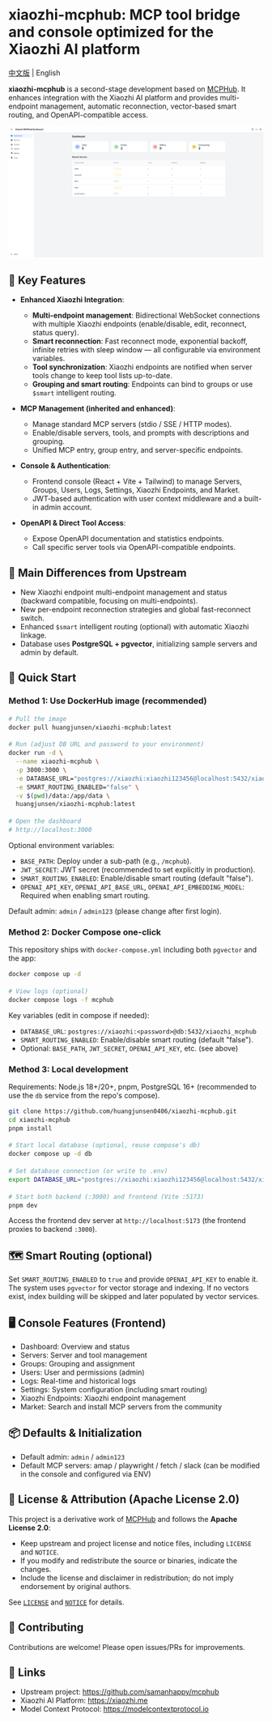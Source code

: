 # xiaozhi-mcphub: MCP tool bridge and console optimized for the Xiaozhi AI platform

[中文版](README.zh.md) | English

**xiaozhi-mcphub** is a second-stage development based on [MCPHub](https://github.com/samanhappy/mcphub). It enhances integration with the Xiaozhi AI platform and provides multi-endpoint management, automatic reconnection, vector-based smart routing, and OpenAPI-compatible access.

![Dashboard Preview](assets/dashboard.png)

## 🚀 Key Features

- **Enhanced Xiaozhi Integration**:
  - **Multi-endpoint management**: Bidirectional WebSocket connections with multiple Xiaozhi endpoints (enable/disable, edit, reconnect, status query).
  - **Smart reconnection**: Fast reconnect mode, exponential backoff, infinite retries with sleep window — all configurable via environment variables.
  - **Tool synchronization**: Xiaozhi endpoints are notified when server tools change to keep tool lists up-to-date.
  - **Grouping and smart routing**: Endpoints can bind to groups or use `$smart` intelligent routing.

- **MCP Management (inherited and enhanced)**:
  - Manage standard MCP servers (stdio / SSE / HTTP modes).
  - Enable/disable servers, tools, and prompts with descriptions and grouping.
  - Unified MCP entry, group entry, and server-specific endpoints.

- **Console & Authentication**:
  - Frontend console (React + Vite + Tailwind) to manage Servers, Groups, Users, Logs, Settings, Xiaozhi Endpoints, and Market.
  - JWT-based authentication with user context middleware and a built-in admin account.

- **OpenAPI & Direct Tool Access**:
  - Expose OpenAPI documentation and statistics endpoints.
  - Call specific server tools via OpenAPI-compatible endpoints.

## 🧩 Main Differences from Upstream

- New Xiaozhi endpoint multi-endpoint management and status (backward compatible, focusing on multi-endpoints).
- New per-endpoint reconnection strategies and global fast-reconnect switch.
- Enhanced `$smart` intelligent routing (optional) with automatic Xiaozhi linkage.
- Database uses **PostgreSQL + pgvector**, initializing sample servers and admin by default.

## 🔧 Quick Start

### Method 1: Use DockerHub image (recommended)

```bash
# Pull the image
docker pull huangjunsen/xiaozhi-mcphub:latest

# Run (adjust DB URL and password to your environment)
docker run -d \
  --name xiaozhi-mcphub \
  -p 3000:3000 \
  -e DATABASE_URL="postgres://xiaozhi:xiaozhi123456@localhost:5432/xiaozhi_mcphub" \
  -e SMART_ROUTING_ENABLED="false" \
  -v $(pwd)/data:/app/data \
  huangjunsen/xiaozhi-mcphub:latest

# Open the dashboard
# http://localhost:3000
```

Optional environment variables:

- `BASE_PATH`: Deploy under a sub-path (e.g., `/mcphub`).
- `JWT_SECRET`: JWT secret (recommended to set explicitly in production).
- `SMART_ROUTING_ENABLED`: Enable/disable smart routing (default "false").
- `OPENAI_API_KEY`, `OPENAI_API_BASE_URL`, `OPENAI_API_EMBEDDING_MODEL`: Required when enabling smart routing.

Default admin: `admin` / `admin123` (please change after first login).

### Method 2: Docker Compose one-click

This repository ships with `docker-compose.yml` including both `pgvector` and the app:

```bash
docker compose up -d

# View logs (optional)
docker compose logs -f mcphub
```

Key variables (edit in compose if needed):

- `DATABASE_URL`: `postgres://xiaozhi:<password>@db:5432/xiaozhi_mcphub`
- `SMART_ROUTING_ENABLED`: Enable/disable smart routing (default "false").
- Optional: `BASE_PATH`, `JWT_SECRET`, `OPENAI_API_KEY`, etc. (see above)

### Method 3: Local development

Requirements: Node.js 18+/20+, pnpm, PostgreSQL 16+ (recommended to use the `db` service from the repo's compose).

```bash
git clone https://github.com/huangjunsen0406/xiaozhi-mcphub.git
cd xiaozhi-mcphub
pnpm install

# Start local database (optional, reuse compose's db)
docker compose up -d db

# Set database connection (or write to .env)
export DATABASE_URL="postgres://xiaozhi:xiaozhi123456@localhost:5432/xiaozhi_mcphub"

# Start both backend (:3000) and frontend (Vite :5173)
pnpm dev
```

Access the frontend dev server at `http://localhost:5173` (the frontend proxies to backend `:3000`).

## 🗺️ Smart Routing (optional)

Set `SMART_ROUTING_ENABLED` to `true` and provide `OPENAI_API_KEY` to enable it. The system uses `pgvector` for vector storage and indexing. If no vectors exist, index building will be skipped and later populated by vector services.

## 🖥️ Console Features (Frontend)

- Dashboard: Overview and status
- Servers: Server and tool management
- Groups: Grouping and assignment
- Users: User and permissions (admin)
- Logs: Real-time and historical logs
- Settings: System configuration (including smart routing)
- Xiaozhi Endpoints: Xiaozhi endpoint management
- Market: Search and install MCP servers from the community

## 📦 Defaults & Initialization

- Default admin: `admin` / `admin123`
- Default MCP servers: amap / playwright / fetch / slack (can be modified in the console and configured via ENV)

## 📄 License & Attribution (Apache License 2.0)

This project is a derivative work of [MCPHub](https://github.com/samanhappy/mcphub) and follows the **Apache License 2.0**:

- Keep upstream and project license and notice files, including `LICENSE` and `NOTICE`.
- If you modify and redistribute the source or binaries, indicate the changes.
- Include the license and disclaimer in redistribution; do not imply endorsement by original authors.

See [`LICENSE`](LICENSE) and [`NOTICE`](NOTICE) for details.

## 🤝 Contributing

Contributions are welcome! Please open issues/PRs for improvements.

## 🔗 Links

- Upstream project: <https://github.com/samanhappy/mcphub>
- Xiaozhi AI Platform: <https://xiaozhi.me>
- Model Context Protocol: <https://modelcontextprotocol.io>

